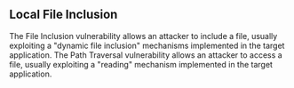 ## Local File Inclusion
The File Inclusion vulnerability allows an attacker to include a file, usually exploiting a "dynamic file inclusion" mechanisms implemented in the target application. The Path Traversal vulnerability allows an attacker to access a file, usually exploiting a "reading" mechanism implemented in the target application.
